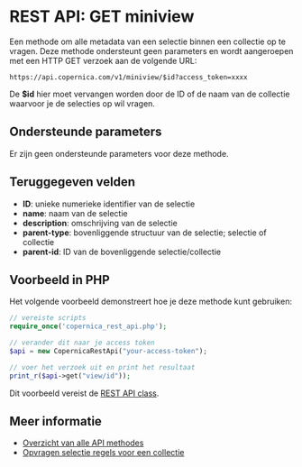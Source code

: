 # REST API: GET miniview

Een methode om alle metadata van een selectie binnen een collectie op te vragen. Deze methode ondersteunt geen parameters en wordt aangeroepen met een HTTP GET verzoek aan de volgende URL:

`https://api.copernica.com/v1/miniview/$id?access_token=xxxx`

De **$id** hier moet vervangen worden door de ID of de naam van de collectie waarvoor je de selecties op wil vragen.


## Ondersteunde parameters

Er zijn geen ondersteunde parameters voor deze methode.


## Teruggegeven velden

- **ID**: unieke numerieke identifier van de selectie
- **name**: naam van de selectie
- **description**: omschrijving van de selectie
- **parent-type**: bovenliggende structuur van de selectie; selectie of collectie
- **parent-id**: ID van de bovenliggende selectie/collectie


## Voorbeeld in PHP

Het volgende voorbeeld demonstreert hoe je deze methode kunt gebruiken:

```php
// vereiste scripts
require_once('copernica_rest_api.php');

// verander dit naar je access token
$api = new CopernicaRestApi("your-access-token");

// voer het verzoek uit en print het resultaat
print_r($api->get("view/id"));
```

Dit voorbeeld vereist de [REST API class](rest-php).


## Meer informatie

- [Overzicht van alle API methodes](rest-api)
- [Opvragen selectie regels voor een collectie](./rest-get-miniview-rules)
